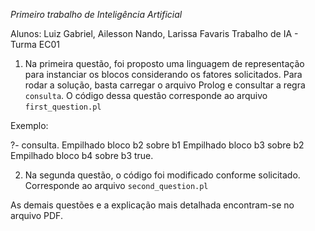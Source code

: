 *Primeiro trabalho de Inteligência Artificial*

Alunos: Luiz Gabriel, Ailesson Nando, Larissa Favaris
Trabalho de IA - Turma EC01

1) Na primeira questão, foi proposto uma linguagem de representação para 
instanciar os blocos considerando os fatores solicitados. Para rodar a solução, 
basta carregar o arquivo Prolog e consultar a regra `consulta`. O código dessa questão
corresponde ao arquivo `first_question.pl`

Exemplo:

?- consulta. 
Empilhado bloco b2 sobre b1 
Empilhado bloco b3 sobre b2 
Empilhado bloco b4 sobre b3 
true.

2) Na segunda questão, o código foi modificado conforme solicitado. Corresponde ao arquivo `second_question.pl`

As demais questões e a explicação mais detalhada encontram-se no arquivo PDF.
